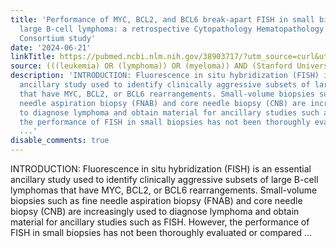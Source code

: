 ```yaml
---
title: 'Performance of MYC, BCL2, and BCL6 break-apart FISH in small biopsies with
  large B-cell lymphoma: a retrospective Cytopathology Hematopathology Interinstitutional
  Consortium study'
date: '2024-06-21'
linkTitle: https://pubmed.ncbi.nlm.nih.gov/38903717/?utm_source=curl&utm_medium=rss&utm_campaign=pubmed-2&utm_content=1Rkszs2HVZ2RHP33OibaNFew6VK-LzjJWTD4GwmLlk8B-wCceh&fc=20220923065203&ff=20240622182853&v=2.18.0.post9+e462414
source: (((leukemia) OR (lymphoma)) OR (myeloma)) AND (Stanford University[Affiliation])
description: 'INTRODUCTION: Fluorescence in situ hybridization (FISH) is an essential
  ancillary study used to identify clinically aggressive subsets of large B-cell lymphomas
  that have MYC, BCL2, or BCL6 rearrangements. Small-volume biopsies such as fine
  needle aspiration biopsy (FNAB) and core needle biopsy (CNB) are increasingly used
  to diagnose lymphoma and obtain material for ancillary studies such as FISH. However,
  the performance of FISH in small biopsies has not been thoroughly evaluated or compared
  ...'
disable_comments: true
---
```

INTRODUCTION: Fluorescence in situ hybridization (FISH) is an essential ancillary study used to identify clinically aggressive subsets of large B-cell lymphomas that have MYC, BCL2, or BCL6 rearrangements. Small-volume biopsies such as fine needle aspiration biopsy (FNAB) and core needle biopsy (CNB) are increasingly used to diagnose lymphoma and obtain material for ancillary studies such as FISH. However, the performance of FISH in small biopsies has not been thoroughly evaluated or compared ...